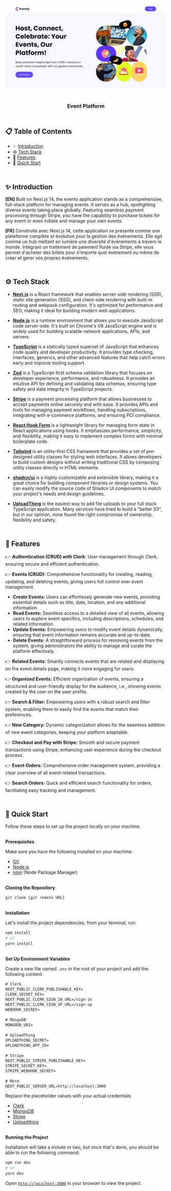 <div align="center">
    <a href="https://evently-fv.vercel.app" target="_blank">
      <img src="public/design/preview.png" alt="Project Banner">
    </a>
  <h3 align="center">Event Platform</h3>
</div>

##  <br /> 📋 <a name="table">Table of Contents</a>

- ✨ [Introduction](#introduction)
- ⚙️ [Tech Stack](#tech-stack)
- 📝 [Features](#features)
- 🚀 [Quick Start](#quick-start)

##  <br /> <a name="introduction">✨ Introduction</a>

**[EN]** Built on Next.js 14, the events application stands as a comprehensive, full-stack platform for managing events. It serves as a hub, spotlighting diverse events taking place globally. Featuring seamless payment processing through Stripe, you have the capability to purchase tickets for any event or even initiate and manage your own events.

**[FR]** Construite avec Next.js 14, cette application se présente comme une plateforme complète et évolutive pour la gestion des événements. Elle agit comme un hub mettant en lumière une diversité d'événements à travers le monde. Intégrant un traitement de paiement fluide via Stripe, elle vous permet d'acheter des billets pour n'importe quel événement ou même de créer et gérer vos propres événements.

##  <br /> <a name="tech-stack">⚙️ Tech Stack</a>

- [**Next.js**](https://nextjs.org/docs) is a React framework that enables server-side rendering (SSR), static site generation (SSG), and client-side rendering with built-in routing and webpack configuration. It's optimized for performance and SEO, making it ideal for building modern web applications.

- [**Node.js**](https://nodejs.org/en/learn/getting-started/introduction-to-nodejs) is a runtime environment that allows you to execute JavaScript code server-side. It's built on Chrome's V8 JavaScript engine and is widely used for building scalable network applications, APIs, and servers.

- [**TypeScript**](https://www.typescriptlang.org/docs/) is a statically typed superset of JavaScript that enhances code quality and developer productivity. It provides type checking, interfaces, generics, and other advanced features that help catch errors early and improve tooling support.

- [**Zod**](https://zod.dev/) is a TypeScript-first schema validation library that focuses on developer experience, performance, and robustness. It provides an intuitive API for defining and validating data schemas, ensuring type safety and data integrity in TypeScript projects.

- [**Stripe**](https://docs.stripe.com/) is a payment processing platform that allows businesses to accept payments online securely and with ease. It provides APIs and tools for managing payment workflows, handling subscriptions, integrating with e-commerce platforms, and ensuring PCI compliance. 

- [**React Hook Form**](https://react-hook-form.com/) is a lightweight library for managing form state in React applications using hooks. It emphasizes performance, simplicity, and flexibility, making it easy to implement complex forms with minimal boilerplate code.

- [**Tailwind**](https://v2.tailwindcss.com/docs) is an utility-first CSS framework that provides a set of pre-designed utility classes for styling web interfaces. It allows developers to build custom designs without writing traditional CSS by composing utility classes directly in HTML elements.

- [**shadcn/ui**](https://ui.shadcn.com/docs) is a highly customizable and extensible library, making it a great choice for building component libraries or design systems. You can easily modify the source code of Shadcn UI components to match your project's needs and design guidelines.

- [**UploadThing**](https://docs.uploadthing.com/) is the easiest way to add file uploads to your full stack TypeScript application. Many services have tried to build a "better S3", but in our opinion, none found the right compromise of ownership, flexibility and safety.

## <br/> <a name="features">📝 Features</a>

👉 **Authentication (CRUD) with Clerk:** User management through Clerk, ensuring secure and efficient authentication.

👉 **Events (CRUD):** Comprehensive functionality for creating, reading, updating, and deleting events, giving users full control over event management.
- **Create Events:** Users can effortlessly generate new events, providing essential details such as title, date, location, and any additional information.
- **Read Events:** Seamless access to a detailed view of all events, allowing users to explore event specifics, including descriptions, schedules, and related information.
- **Update Events:** Empowering users to modify event details dynamically, ensuring that event information remains accurate and up-to-date.
- **Delete Events:** A straightforward process for removing events from the system, giving administrators the ability to manage and curate the platform effectively.
        
👉 **Related Events:** Smartly connects events that are related and displaying on the event details page, making it more engaging for users.
    
👉 **Organized Events:** Efficient organization of events, ensuring a structured and user-friendly display for the audience, i.e., showing events created by the user on the user profile.
    
👉 **Search & Filter:** Empowering users with a robust search and filter system, enabling them to easily find the events that match their preferences.
    
👉 **New Category:** Dynamic categorization allows for the seamless addition of new event categories, keeping your platform adaptable.
    
👉 **Checkout and Pay with Stripe:** Smooth and secure payment transactions using Stripe, enhancing user experience during the checkout process.
    
👉 **Event Orders:** Comprehensive order management system, providing a clear overview of all event-related transactions.
    
👉 **Search Orders:** Quick and efficient search functionality for orders, facilitating easy tracking and management.

## <br /> <a name="quick-start">🚀 Quick Start</a>

Follow these steps to set up the project locally on your machine.

<br/>**Prerequisites**

Make sure you have the following installed on your machine:

- [Git](https://git-scm.com/)
- [Node.js](https://nodejs.org/en)
- [npm](https://www.npmjs.com/) (Node Package Manager)

<br/>**Cloning the Repository**

```bash
git clone {git remote URL}
```

<br/>**Installation**

Let's install the project dependencies, from your terminal, run:

```bash
npm install
# or
yarn install
```

<br/>**Set Up Environment Variables**

Create a new file named `.env` in the root of your project and add the following content:

```env
# Clerk
NEXT_PUBLIC_CLERK_PUBLISHABLE_KEY=
CLERK_SECRET_KEY=
NEXT_PUBLIC_CLERK_SIGN_IN_URL=/sign-in
NEXT_PUBLIC_CLERK_SIGN_UP_URL=/sign-up
WEBHOOK_SECRET=

# MongoDB
MONGODB_URI=

# UploadThing
UPLOADTHING_SECRET=
UPLOADTHING_APP_ID=

# Stripe
NEXT_PUBLIC_STRIPE_PUBLISHABLE_KEY=
STRIPE_SECRET_KEY=
STRIPE_WEBHOOK_SECRET=

# More
NEXT_PUBLIC_SERVER_URL=http://localhost:3000
```

Replace the placeholder values with your actual credentials:
- [Clerk](https://dashboard.clerk.com)
- [MongoDB](https://cloud.mongodb.com)
- [Stripe](https://dashboard.stripe.com)
- [Uploadthing](https://uploadthing.com/dashboard)

<br/>**Running the Project**

Installation will take a minute or two, but once that's done, you should be able to run the following command:

```bash
npm run dev
# or
yarn dev
```

Open [`http://localhost:3000`](http://localhost:3000) in your browser to view the project.
